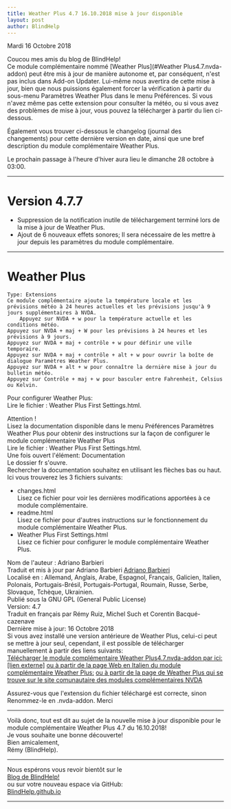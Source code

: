 ```yaml
---
title: Weather Plus 4.7 16.10.2018 mise à jour disponible
layout: post
author: BlindHelp
---
```


<footer>Mardi 16 Octobre 2018</footer>


Coucou mes amis du blog de BlindHelp!               
Ce module complémentaire nommé [Weather Plus](#Weather Plus4.7.nvda-addon) peut être mis à jour de manière autonome et, par conséquent, n'est pas inclus dans Add-on Updater. Lui-même nous  avertira de cette mise à jour, bien que nous puissions également forcer la vérification à partir du sous-menu Paramètres Weather Plus dans le menu Préférences. Si vous n'avez même pas cette extension pour consulter la météo, ou si vous avez des problèmes de mise à jour, vous pouvez la télécharger à partir du lien ci-dessous.

Également vous trouver ci-dessous le changelog (journal des changements) pour cette dernière version en date, ainsi que une bref description du module complémentaire Weather Plus.

Le prochain  passage à l'heure d'hiver aura lieu  le dimanche 28 octobre à 03:00.

---

# Version 4.7.7 #
* Suppression de la notification inutile de téléchargement terminé lors de la mise à jour de Weather Plus.
* Ajout de 6 nouveaux effets sonores; Il sera nécessaire de les mettre à jour depuis les paramètres du module complémentaire.

---

# Weather Plus <a id="Weather Plus4.7.nvda-addon"></a>
    Type: Extensions
    Ce module complémentaire ajoute la température locale et les prévisions météo à 24 heures actuelles et les prévisions jusqu'à 9 jours supplémentaires à NVDA.
	    Appuyez sur NVDA + w pour la température actuelle et les conditions météo.
    Appuyez sur NVDA + maj + W pour les prévisions à 24 heures et les prévisions à 9 jours.
    Appuyez sur NVDA + maj + contrôle + w pour définir une ville temporaire.
    Appuyez sur NVDA + maj + contrôle + alt + w pour ouvrir la boîte de dialogue Paramètres Weather Plus.
    Appuyez sur NVDA + alt + w pour connaître la dernière mise à jour du bulletin météo.
    Appuyez sur Contrôle + maj + w pour basculer entre Fahrenheit, Celsius ou Kelvin.

Pour configurer Weather Plus:       
Lire le fichier : Weather Plus First Settings.html.    

Attention !    
Lisez la documentation disponible dans le menu Préférences
Paramètres Weather Plus pour obtenir des instructions sur la façon
de configurer le module complémentaire Weather Plus    
Lire le fichier : Weather Plus First Settings.html.    
Une fois ouvert l'élément: Documentation     
Le dossier fr s'ouvre.    
Rechercher la documentation souhaitez en utilisant les flèches bas ou haut.    
Ici vous trouverez les 3 fichiers suivants:    

* changes.html    
Lisez ce fichier pour voir les dernières modifications apportées à ce module complémentaire.    
* readme.html    
Lisez ce fichier pour d'autres instructions sur le fonctionnement du module complémentaire   Weather Plus.    
* Weather Plus First Settings.html    
Lisez ce fichier pour configurer le module complémentaire Weather Plus.    

Nom de l'auteur : Adriano Barbieri    
Traduit et mis à jour par Adriano Barbieri 
[Adriano Barbieri](mailto:adrianobarb@yahoo.it)    
Localisé en : Allemand, Anglais, Arabe, Espagnol, Français, Galicien, Italien, Polonais, Portugais-Brésil, Portugais-Portugal, Roumain, Russe, Serbe, Slovaque, Tchèque, Ukrainien.   
Publié sous la GNU GPL (General Public License)    
Version: 4.7    
Traduit en français par Rémy Ruiz, Michel Such et Corentin Bacqué-cazenave    
Dernière mise à jour: 16 Octobre 2018    
Si vous avez installé une version antérieure de Weather Plus, celui-ci peut se mettre à jour seul, cependant, il est possible de télécharger
manuellement à partir des liens suivants:    
[Télécharger le module
    complémentaire Weather Plus4.7.nvda-addon par ici: [lien
    externe]](http://www.nvda.it/files/plugin/weather_plus4.7.nvda-addon)
    [ou à partir de la page Web en Italien du module complémentaire Weather
    Plus:](http://www.nvda.it/weather-plus)
[ou à partir de la page de Weather Plus qui se trouve sur le site comunautaire des modules complémentaires NVDA](https://addons.nvda-project.org/addons/weatherPlus.fr.html)

Assurez-vous que l'extension du fichier téléchargé est correcte, sinon
Renommez-le en .nvda-addon.
Merci

---

Voilà donc,  tout est dit au sujet de la nouvelle mise à jour disponible pour le module complémentaire Weather Plus 4.7 du 16.10.2018!                
Je vous souhaite une bonne découverte!         
Bien amicalement,              
Rémy (BlindHelp).

---

Nous espérons vous revoir bientôt sur le      
[Blog de BlindHelp!](http://blindhelp.blogspot.fr/)                    
ou sur  votre nouveau espace via GitHub:                     
[BlindHelp.github.io](https://blindhelp.github.io)                    

---
